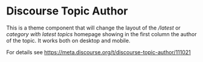 # Discourse Topic Author

This is a theme component that will change the layout of the _/latest_ or _category with latest topics_ homepage showing in the first column the author of the topic. It works both on desktop and mobile.

For details see https://meta.discourse.org/t/discourse-topic-author/111021
